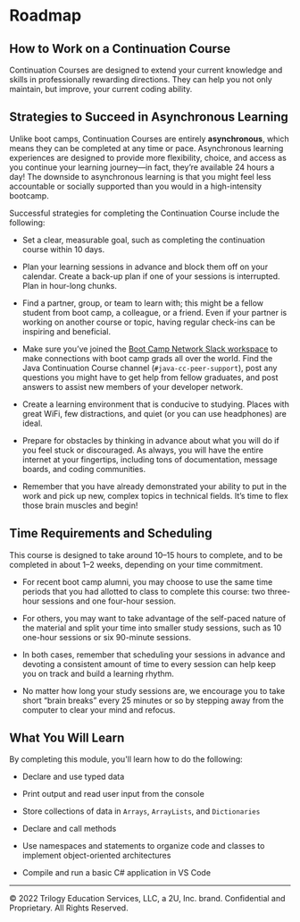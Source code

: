 # Roadmap

## How to Work on a Continuation Course

Continuation Courses are designed to extend your current knowledge and skills in professionally rewarding directions. They can help you not only maintain, but improve, your current coding ability.

## Strategies to Succeed in Asynchronous Learning

Unlike boot camps, Continuation Courses are entirely **asynchronous**, which means they can be completed at any time or pace. Asynchronous learning experiences are designed to provide more flexibility, choice, and access as you continue your learning journey—in fact, they’re available 24 hours a day! The downside to asynchronous learning is that you might feel less accountable or socially supported than you would in a high-intensity bootcamp.

Successful strategies for completing the Continuation Course include the following:

* Set a clear, measurable goal, such as completing the continuation course within 10 days.

* Plan your learning sessions in advance and block them off on your calendar. Create a back-up plan if one of your sessions is interrupted. Plan in hour-long chunks.

* Find a partner, group, or team to learn with; this might be a fellow student from boot camp, a colleague, or a friend. Even if your partner is working on another course or topic, having regular check-ins can be inspiring and beneficial.

* Make sure you’ve joined the [Boot Camp Network Slack workspace](https://bootcampsnetwork.com/) to make connections with boot camp grads all over the world. Find the Java Continuation Course channel (`#java-cc-peer-support`), post any questions you might have to get help from fellow graduates, and post answers to assist new members of your developer network.

* Create a learning environment that is conducive to studying. Places with great WiFi, few distractions, and quiet (or you can use headphones) are ideal.

* Prepare for obstacles by thinking in advance about what you will do if you feel stuck or discouraged. As always, you will have the entire internet at your fingertips, including tons of documentation, message boards, and coding communities.

* Remember that you have already demonstrated your ability to put in the work and pick up new, complex topics in technical fields. It’s time to flex those brain muscles and begin!

## Time Requirements and Scheduling

This course is designed to take around 10–15 hours to complete, and to be completed in about 1–2 weeks, depending on your time commitment.

* For recent boot camp alumni, you may choose to use the same time periods that you had allotted to class to complete this course: two three-hour sessions and one four-hour session.

* For others, you may want to take advantage of the self-paced nature of the material and split your time into smaller study sessions, such as 10 one-hour sessions or six 90-minute sessions.

* In both cases, remember that scheduling your sessions in advance and devoting a consistent amount of time to every session can help keep you on track and build a learning rhythm.

* No matter how long your study sessions are, we encourage you to take short “brain breaks” every 25 minutes or so by stepping away from the computer to clear your mind and refocus.

## What You Will Learn

By completing this module, you'll learn how to do the following:

* Declare and use typed data

* Print output and read user input from the console

* Store collections of data in `Arrays`, `ArrayLists`, and `Dictionaries`

* Declare and call methods

* Use namespaces and statements to organize code and classes to implement object-oriented architectures

* Compile and run a basic C# application in VS Code

---
© 2022 Trilogy Education Services, LLC, a 2U, Inc. brand. Confidential and Proprietary. All Rights Reserved.